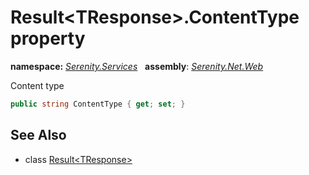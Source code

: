 # Result&lt;TResponse&gt;.ContentType property
**namespace:** *[Serenity.Services](../../README.md#serenity.services-namespace)*   **assembly**: *[Serenity.Net.Web](../../README.md)*

Content type

```csharp
public string ContentType { get; set; }
```

## See Also

* class [Result&lt;TResponse&gt;](../Result-1.md)